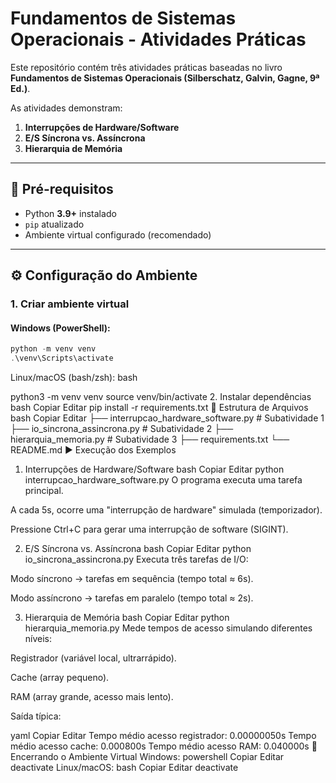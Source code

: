 # Fundamentos de Sistemas Operacionais - Atividades Práticas

Este repositório contém três atividades práticas baseadas no livro 
**Fundamentos de Sistemas Operacionais (Silberschatz, Galvin, Gagne, 9ª Ed.)**.

As atividades demonstram:

1. **Interrupções de Hardware/Software**  
2. **E/S Síncrona vs. Assíncrona**  
3. **Hierarquia de Memória**

---

## 🚀 Pré-requisitos

- Python **3.9+** instalado  
- `pip` atualizado  
- Ambiente virtual configurado (recomendado)

---

## ⚙️ Configuração do Ambiente

### 1. Criar ambiente virtual

#### Windows (PowerShell):
```powershell
python -m venv venv
.\venv\Scripts\activate
```
Linux/macOS (bash/zsh):
bash

python3 -m venv venv
source venv/bin/activate
2. Instalar dependências
bash
Copiar
Editar
pip install -r requirements.txt
📂 Estrutura de Arquivos
bash
Copiar
Editar
├── interrupcao_hardware_software.py   # Subatividade 1
├── io_sincrona_assincrona.py          # Subatividade 2
├── hierarquia_memoria.py              # Subatividade 3
├── requirements.txt
└── README.md
▶️ Execução dos Exemplos
1. Interrupções de Hardware/Software
bash
Copiar
Editar
python interrupcao_hardware_software.py
O programa executa uma tarefa principal.

A cada 5s, ocorre uma "interrupção de hardware" simulada (temporizador).

Pressione Ctrl+C para gerar uma interrupção de software (SIGINT).

2. E/S Síncrona vs. Assíncrona
bash
Copiar
Editar
python io_sincrona_assincrona.py
Executa três tarefas de I/O:

Modo síncrono → tarefas em sequência (tempo total ≈ 6s).

Modo assíncrono → tarefas em paralelo (tempo total ≈ 2s).

3. Hierarquia de Memória
bash
Copiar
Editar
python hierarquia_memoria.py
Mede tempos de acesso simulando diferentes níveis:

Registrador (variável local, ultrarrápido).

Cache (array pequeno).

RAM (array grande, acesso mais lento).

Saída típica:

yaml
Copiar
Editar
Tempo médio acesso registrador: 0.00000050s
Tempo médio acesso cache:       0.000800s
Tempo médio acesso RAM:         0.040000s
🧹 Encerrando o Ambiente Virtual
Windows:
powershell
Copiar
Editar
deactivate
Linux/macOS:
bash
Copiar
Editar
deactivate
